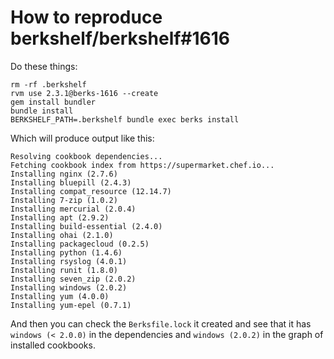 How to reproduce berkshelf/berkshelf#1616
=========================================
Do these things:

    rm -rf .berkshelf
    rvm use 2.3.1@berks-1616 --create
    gem install bundler
    bundle install
    BERKSHELF_PATH=.berkshelf bundle exec berks install

Which will produce output like this:

    Resolving cookbook dependencies...
    Fetching cookbook index from https://supermarket.chef.io...
    Installing nginx (2.7.6)
    Installing bluepill (2.4.3)
    Installing compat_resource (12.14.7)
    Installing 7-zip (1.0.2)
    Installing mercurial (2.0.4)
    Installing apt (2.9.2)
    Installing build-essential (2.4.0)
    Installing ohai (2.1.0)
    Installing packagecloud (0.2.5)
    Installing python (1.4.6)
    Installing rsyslog (4.0.1)
    Installing runit (1.8.0)
    Installing seven_zip (2.0.2)
    Installing windows (2.0.2)
    Installing yum (4.0.0)
    Installing yum-epel (0.7.1)

And then you can check the `Berksfile.lock` it created and see that it has `windows (< 2.0.0)` in the dependencies and `windows (2.0.2)` in the graph of installed cookbooks.

